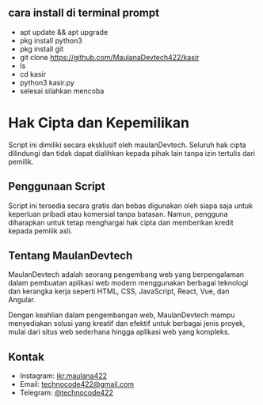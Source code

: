 ## cara install di terminal prompt
- apt update && apt upgrade
- pkg install python3
- pkg install git
- git clone https://github.com/MaulanaDevtech422/kasir
- ls
- cd kasir
- python3 kasir.py
- selesai silahkan mencoba

# Hak Cipta dan Kepemilikan

Script ini dimiliki secara eksklusif oleh maulanDevtech. Seluruh hak cipta dilindungi dan tidak dapat dialihkan kepada pihak lain tanpa izin tertulis dari pemilik.

## Penggunaan Script

Script ini tersedia secara gratis dan bebas digunakan oleh siapa saja untuk keperluan pribadi atau komersial tanpa batasan. Namun, pengguna diharapkan untuk tetap menghargai hak cipta dan memberikan kredit kepada pemilik asli.

## Tentang MaulanDevtech

MaulanDevtech adalah seorang pengembang web yang berpengalaman dalam pembuatan aplikasi web modern menggunakan berbagai teknologi dan kerangka kerja seperti HTML, CSS, JavaScript, React, Vue, dan Angular.

Dengan keahlian dalam pengembangan web, MaulanDevtech mampu menyediakan solusi yang kreatif dan efektif untuk berbagai jenis proyek, mulai dari situs web sederhana hingga aplikasi web yang kompleks.

## Kontak

- Instagram: [ikr.maulana422](https://instagram.com/ikr.maulana422)
- Email: technocode422@gmail.com
- Telegram: [@technocode422](https://t.me/technocode422)
